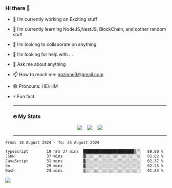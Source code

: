 ### Hi there 👋

<!--
**charlieScript/charlieScript** is a ✨ _special_ ✨ repository because its `README.md` (this file) appears on your GitHub profile.

Here are some ideas to get you started: -->

- 🔭 I’m currently working on Exciting stuff
- 🌱 I’m currently learning NodeJS,NestJS, BlockChain, and oother random stuff
- 👯 I’m looking to collaborate on anything
- 🤔 I’m looking for help with ...
- 💬 Ask me about anything
- 📫 How to reach me: gozione3@gmail.com
- 😄 Pronouns: HE/HIM
- ⚡ Fun fact:


  ---

  ### :fire: My Stats

  <div id="stats" align="center">
  <img src="http://github-readme-streak-stats.herokuapp.com?user=charlieScript&theme=dark&date_format=M%20j%5B%2C%20Y%5D" />&nbsp;&nbsp;&nbsp;
  <img src="https://github-readme-stats.vercel.app/api/top-langs/?username=charlieScript&layout=compact&theme=vision-friendly-dark"/>&nbsp;&nbsp;&nbsp;
  <img src="https://github-readme-stats.vercel.app/api?username=charlieScript&show_icons=true&theme=radical"/>
  </div>

  ---



<!--START_SECTION:waka-->

```txt
From: 18 August 2024 - To: 25 August 2024

TypeScript        19 hrs 37 mins  ██████████████████████▒░░   89.80 %
JSON              37 mins         ▓░░░░░░░░░░░░░░░░░░░░░░░░   02.82 %
JavaScript        31 mins         ▓░░░░░░░░░░░░░░░░░░░░░░░░   02.37 %
Go                29 mins         ▓░░░░░░░░░░░░░░░░░░░░░░░░   02.25 %
Bash              24 mins         ▒░░░░░░░░░░░░░░░░░░░░░░░░   01.83 %
```

<!--END_SECTION:waka-->
![](https://komarev.com/ghpvc/?username=charlieScript)
